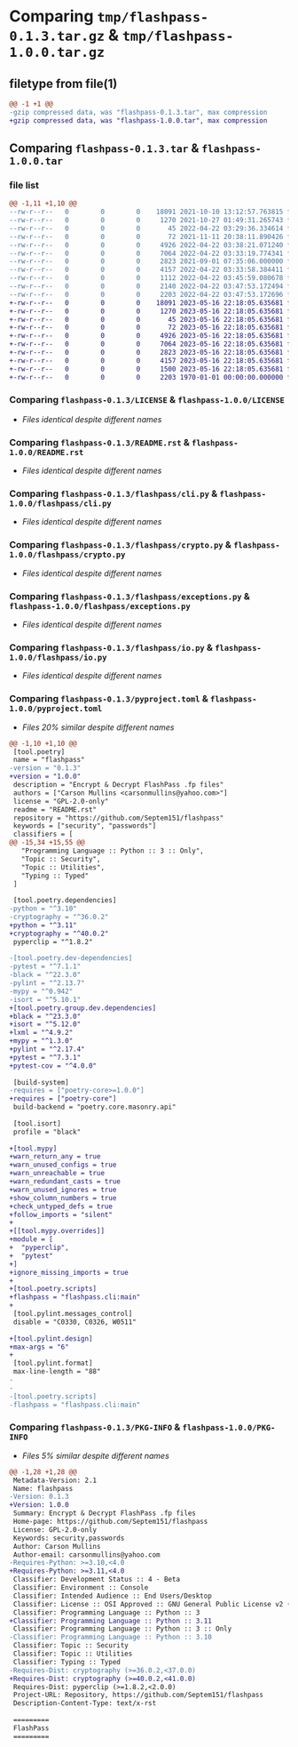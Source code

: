 # Comparing `tmp/flashpass-0.1.3.tar.gz` & `tmp/flashpass-1.0.0.tar.gz`

## filetype from file(1)

```diff
@@ -1 +1 @@
-gzip compressed data, was "flashpass-0.1.3.tar", max compression
+gzip compressed data, was "flashpass-1.0.0.tar", max compression
```

## Comparing `flashpass-0.1.3.tar` & `flashpass-1.0.0.tar`

### file list

```diff
@@ -1,11 +1,10 @@
--rw-r--r--   0        0        0    18091 2021-10-10 13:12:57.763815 flashpass-0.1.3/LICENSE
--rw-r--r--   0        0        0     1270 2021-10-27 01:49:31.265743 flashpass-0.1.3/README.rst
--rw-r--r--   0        0        0       45 2022-04-22 03:29:36.334614 flashpass-0.1.3/flashpass/__init__.py
--rw-r--r--   0        0        0       72 2021-11-11 20:38:11.890426 flashpass-0.1.3/flashpass/__main__.py
--rw-r--r--   0        0        0     4926 2022-04-22 03:38:21.071240 flashpass-0.1.3/flashpass/cli.py
--rw-r--r--   0        0        0     7064 2022-04-22 03:33:19.774341 flashpass-0.1.3/flashpass/crypto.py
--rw-r--r--   0        0        0     2823 2021-09-01 07:35:06.000000 flashpass-0.1.3/flashpass/exceptions.py
--rw-r--r--   0        0        0     4157 2022-04-22 03:33:58.384411 flashpass-0.1.3/flashpass/io.py
--rw-r--r--   0        0        0     1112 2022-04-22 03:45:59.080678 flashpass-0.1.3/pyproject.toml
--rw-r--r--   0        0        0     2140 2022-04-22 03:47:53.172494 flashpass-0.1.3/setup.py
--rw-r--r--   0        0        0     2203 2022-04-22 03:47:53.172696 flashpass-0.1.3/PKG-INFO
+-rw-r--r--   0        0        0    18091 2023-05-16 22:18:05.635681 flashpass-1.0.0/LICENSE
+-rw-r--r--   0        0        0     1270 2023-05-16 22:18:05.635681 flashpass-1.0.0/README.rst
+-rw-r--r--   0        0        0       45 2023-05-16 22:18:05.635681 flashpass-1.0.0/flashpass/__init__.py
+-rw-r--r--   0        0        0       72 2023-05-16 22:18:05.635681 flashpass-1.0.0/flashpass/__main__.py
+-rw-r--r--   0        0        0     4926 2023-05-16 22:18:05.635681 flashpass-1.0.0/flashpass/cli.py
+-rw-r--r--   0        0        0     7064 2023-05-16 22:18:05.635681 flashpass-1.0.0/flashpass/crypto.py
+-rw-r--r--   0        0        0     2823 2023-05-16 22:18:05.635681 flashpass-1.0.0/flashpass/exceptions.py
+-rw-r--r--   0        0        0     4157 2023-05-16 22:18:05.635681 flashpass-1.0.0/flashpass/io.py
+-rw-r--r--   0        0        0     1500 2023-05-16 22:18:05.635681 flashpass-1.0.0/pyproject.toml
+-rw-r--r--   0        0        0     2203 1970-01-01 00:00:00.000000 flashpass-1.0.0/PKG-INFO
```

### Comparing `flashpass-0.1.3/LICENSE` & `flashpass-1.0.0/LICENSE`

 * *Files identical despite different names*

### Comparing `flashpass-0.1.3/README.rst` & `flashpass-1.0.0/README.rst`

 * *Files identical despite different names*

### Comparing `flashpass-0.1.3/flashpass/cli.py` & `flashpass-1.0.0/flashpass/cli.py`

 * *Files identical despite different names*

### Comparing `flashpass-0.1.3/flashpass/crypto.py` & `flashpass-1.0.0/flashpass/crypto.py`

 * *Files identical despite different names*

### Comparing `flashpass-0.1.3/flashpass/exceptions.py` & `flashpass-1.0.0/flashpass/exceptions.py`

 * *Files identical despite different names*

### Comparing `flashpass-0.1.3/flashpass/io.py` & `flashpass-1.0.0/flashpass/io.py`

 * *Files identical despite different names*

### Comparing `flashpass-0.1.3/pyproject.toml` & `flashpass-1.0.0/pyproject.toml`

 * *Files 20% similar despite different names*

```diff
@@ -1,10 +1,10 @@
 [tool.poetry]
 name = "flashpass"
-version = "0.1.3"
+version = "1.0.0"
 description = "Encrypt & Decrypt FlashPass .fp files"
 authors = ["Carson Mullins <carsonmullins@yahoo.com>"]
 license = "GPL-2.0-only"
 readme = "README.rst"
 repository = "https://github.com/Septem151/flashpass"
 keywords = ["security", "passwords"]
 classifiers = [
@@ -15,34 +15,55 @@
   "Programming Language :: Python :: 3 :: Only",
   "Topic :: Security",
   "Topic :: Utilities",
   "Typing :: Typed"
 ]
 
 [tool.poetry.dependencies]
-python = "^3.10"
-cryptography = "^36.0.2"
+python = "^3.11"
+cryptography = "^40.0.2"
 pyperclip = "^1.8.2"
 
-[tool.poetry.dev-dependencies]
-pytest = "^7.1.1"
-black = "^22.3.0"
-pylint = "^2.13.7"
-mypy = "^0.942"
-isort = "^5.10.1"
+[tool.poetry.group.dev.dependencies]
+black = "^23.3.0"
+isort = "^5.12.0"
+lxml = "^4.9.2"
+mypy = "^1.3.0"
+pylint = "^2.17.4"
+pytest = "^7.3.1"
+pytest-cov = "^4.0.0"
 
 [build-system]
-requires = ["poetry-core>=1.0.0"]
+requires = ["poetry-core"]
 build-backend = "poetry.core.masonry.api"
 
 [tool.isort]
 profile = "black"
 
+[tool.mypy]
+warn_return_any = true
+warn_unused_configs = true
+warn_unreachable = true
+warn_redundant_casts = true
+warn_unused_ignores = true
+show_column_numbers = true
+check_untyped_defs = true
+follow_imports = "silent"
+
+[[tool.mypy.overrides]]
+module = [
+  "pyperclip",
+  "pytest"
+]
+ignore_missing_imports = true
+
+[tool.poetry.scripts]
+flashpass = "flashpass.cli:main"
+
 [tool.pylint.messages_control]
 disable = "C0330, C0326, W0511"
 
+[tool.pylint.design]
+max-args = "6"
+
 [tool.pylint.format]
 max-line-length = "88"
-
-
-[tool.poetry.scripts]
-flashpass = "flashpass.cli:main"
```

### Comparing `flashpass-0.1.3/PKG-INFO` & `flashpass-1.0.0/PKG-INFO`

 * *Files 5% similar despite different names*

```diff
@@ -1,28 +1,28 @@
 Metadata-Version: 2.1
 Name: flashpass
-Version: 0.1.3
+Version: 1.0.0
 Summary: Encrypt & Decrypt FlashPass .fp files
 Home-page: https://github.com/Septem151/flashpass
 License: GPL-2.0-only
 Keywords: security,passwords
 Author: Carson Mullins
 Author-email: carsonmullins@yahoo.com
-Requires-Python: >=3.10,<4.0
+Requires-Python: >=3.11,<4.0
 Classifier: Development Status :: 4 - Beta
 Classifier: Environment :: Console
 Classifier: Intended Audience :: End Users/Desktop
 Classifier: License :: OSI Approved :: GNU General Public License v2 (GPLv2)
 Classifier: Programming Language :: Python :: 3
+Classifier: Programming Language :: Python :: 3.11
 Classifier: Programming Language :: Python :: 3 :: Only
-Classifier: Programming Language :: Python :: 3.10
 Classifier: Topic :: Security
 Classifier: Topic :: Utilities
 Classifier: Typing :: Typed
-Requires-Dist: cryptography (>=36.0.2,<37.0.0)
+Requires-Dist: cryptography (>=40.0.2,<41.0.0)
 Requires-Dist: pyperclip (>=1.8.2,<2.0.0)
 Project-URL: Repository, https://github.com/Septem151/flashpass
 Description-Content-Type: text/x-rst
 
 =========
 FlashPass
 =========
```

